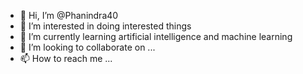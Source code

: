 - 👋 Hi, I’m @Phanindra40
- 👀 I’m interested in doing interested things
- 🌱 I’m currently learning artificial intelligence and machine learning
- 💞️ I’m looking to collaborate on ...
- 📫 How to reach me ...

<!---
Phanindra40/Phanindra40 is a ✨ special ✨ repository because its `README.md` (this file) appears on your GitHub profile.
You can click the Preview link to take a look at your changes.
--->
